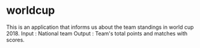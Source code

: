 # worldcup

This is an application that informs us about the team standings in world cup 2018.
Input : National team
Output : Team's total points and matches with scores.
